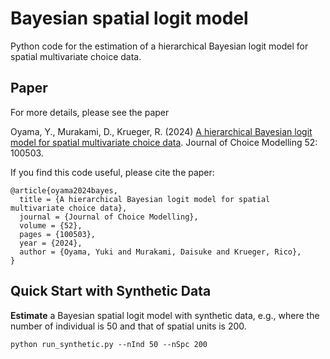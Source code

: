# Bayesian spatial logit model
Python code for the estimation of a hierarchical Bayesian logit model for spatial multivariate choice data.

## Paper
For more details, please see the paper

Oyama, Y., Murakami, D., Krueger, R. (2024) [A hierarchical Bayesian logit model for spatial multivariate choice data](https://doi.org/10.1016/j.jocm.2024.100503). Journal of Choice Modelling 52: 100503. 

If you find this code useful, please cite the paper:
```
@article{oyama2024bayes,
  title = {A hierarchical Bayesian logit model for spatial multivariate choice data},
  journal = {Journal of Choice Modelling},
  volume = {52},
  pages = {100503},
  year = {2024},
  author = {Oyama, Yuki and Murakami, Daisuke and Krueger, Rico},
}
```

## Quick Start with Synthetic Data
**Estimate** a Bayesian spatial logit model with synthetic data, e.g., where the number of individual is 50 and that of spatial units is 200.

```
python run_synthetic.py --nInd 50 --nSpc 200
```
